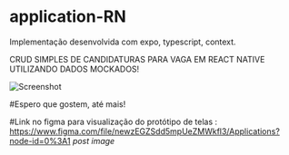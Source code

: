# application-RN
Implementação desenvolvida com expo, typescript, context.

CRUD SIMPLES DE CANDIDATURAS PARA VAGA EM REACT NATIVE UTILIZANDO DADOS MOCKADOS!


![Screenshot](https://i.postimg.cc/xdV2y76F/Captura-de-Tela-2021-05-14-a-s-22-32-48.png)

#Espero que gostem, até mais!

#Link no figma para visualização do protótipo de telas : https://www.figma.com/file/newzEGZSdd5mpUeZMWkfl3/Applications?node-id=0%3A1
*post image*
